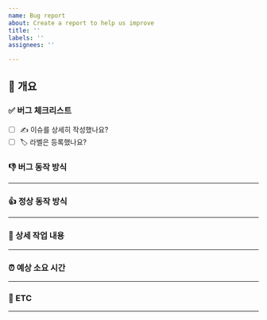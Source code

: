 ```yaml
---
name: Bug report
about: Create a report to help us improve
title: ''
labels: ''
assignees: ''

---
```


## 📑 개요

<!-- 개요에는 버그가 무엇인지 명확하고 간결하게 설명합니다! -->

<!-- 예시는 다음과 같습니다. -->
<!-- 회원 가입시 중복 가입 허용 -->
<!-- Assignees 에는 자신과 참여를 원 하시는 분을 선택하시면 됩니다! -->

### ✅ 버그 체크리스트

<!-- 우선 순위에 따라서 버그 관련 라벨을 등록해주세요 -->
<!-- 1. urgent : 지금 당장 수정해야함  -->
<!-- 2. high-priority : 지금 당장은 아니지만 빠르게 수정해야함  -->
<!-- 3. recommended-fix : 치명적인 버그는 아니지만 수정하면 좋음  -->

- [ ] ✍️️ 이슈를 상세히 작성했나요?
- [ ] 🏷️ 라벨은 등록했나요?

### 👎 버그 동작 방식

---

<!-- 버그 동작 방식을 재현하는 단계입니다. -->

<!-- 예시는 다음과 같습니다. -->
<!-- 1. 회원 가입을 요청합니다. -->
<!-- 2. 데이터를 작성한 뒤 서버로 보냅니다. -->
<!-- 3. 중복된 아이디 이지만 회원 가입에 성공하였습니다. -->

### 👍 정상 동작 방식

---

<!-- 정상적인 동작 방식을 적어주세요! -->

<!-- 예시는 다음과 같습니다. -->
<!-- 1. 회원 가입을 요청합니다. -->
<!-- 2. 데이터를 작성한 뒤 서버로 보냅니다. -->
<!-- 3. 서버에서 중복된 아이디 인지 확인을 합니다. -->
<!-- 4. 확인 결과 중복된 아이디로 회원 가입을 하여 예외 처리를 합니다. -->

### 🚀 상세 작업 내용

---

<!-- 상세 작업 내용에서는 어떠한 작업을 해야하는지 상세히 적어주세요! -->

<!-- 예시는 다음과 같습니다. -->
<!-- - 아이디 중복 검사 비즈니스 로직 수정 -->
<!-- - 중복일 경우 예외 처리 기능 수정 -->

### ⏰ 예상 소요 시간

---

<!-- 예상 소요시간을 작성해주세요! -->
<!-- 예시는 다음과 같습니다. -->
<!-- 8시간 -->

### 📁 ETC

---

<!-- 이 곳에서는 관련 자료나 사진을 올여주세요! -->
<!-- 링크를 넣고 싶은 경우에는 MAC 에서는 커맨드 + K, Windows 에서는 컨트롤 + K를 누르면 [](url) 가 생성되는데 [] 안에는 원하시는 링크의 제목을 입력하고 () 안에는 URL을
입력해주세요! -->
<!-- 사진 같은 경우에는 drag and drop 으로 사진을 추가할 수 있습니다! -->

